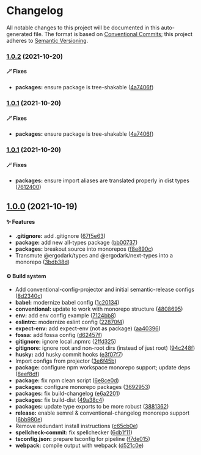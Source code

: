 # Changelog

All notable changes to this project will be documented in this auto-generated
file. The format is based on [Conventional Commits][32]; this project adheres to
[Semantic Versioning][33].

### [1.0.2][34] (2021-10-20)

#### 🪄 Fixes

- **packages:** ensure package is tree-shakable ([4a7406f][2])

### [1.0.1][1] (2021-10-20)

#### 🪄 Fixes

- **packages:** ensure package is tree-shakable ([4a7406f][2])

### [1.0.1][3] (2021-10-20)

#### 🪄 Fixes

- **packages:** ensure import aliases are translated properly in dist types
  ([7612400][4])

## [1.0.0][5] (2021-10-19)

#### ✨ Features

- **.gitignore:** add .gitignore ([67f5e63][6])
- **package:** add new all-types package ([bb00737][7])
- **packages:** breakout source into monorepos ([f8e890c][8])
- Transmute @ergodark/types and @ergodark/next-types into a monorepo
  ([3bdb38d][9])

#### ⚙️ Build system

- Add conventional-config-projector and initial semantic-release configs
  ([8d2340c][10])
- **babel:** modernize babel config ([1c20134][11])
- **conventional:** update to work with monorepo structure ([4808695][12])
- **env:** add env config example ([7124bb8][13])
- **eslintrc:** modernize eslint config ([22870f4][14])
- **expect-env:** add expect-env (not as package) ([aa40396][15])
- **fossa:** add fossa config ([d62457f][16])
- **gitignore:** ignore local .npmrc ([2ffd325][17])
- **gitignore:** ignore root and non-root dirs (instead of just root)
  ([94c248f][18])
- **husky:** add husky commit hooks ([e3f07f7][19])
- Import configs from projector ([3e6f45b][20])
- **package:** configure npm workspace monorepo support; update deps
  ([8eef8df][21])
- **package:** fix npm clean script ([6e8ce0d][22])
- **packages:** configure monorepo packages ([3692953][23])
- **packages:** fix build-changelog ([e6a2201][24])
- **packages:** fix build-dist ([49a38c4][25])
- **packages:** update type exports to be more robust ([3881362][26])
- **release:** enable semrel & conventional-changelog monorepo support
  ([6bb980e][27])
- Remove redundant install instructions ([c65cb0e][28])
- **spellcheck-commit:** fix spellchecker ([6db1f11][29])
- **tsconfig.json:** prepare tsconfig for pipeline ([f7de015][30])
- **webpack:** compile output with webpack ([d521c0e][31])

[1]:
  https://github.com/Xunnamius/typescript-utils/compare/next-types@1.0.1...next-types@1.0.1
[2]:
  https://github.com/Xunnamius/typescript-utils/commit/4a7406fb409130a8d600e74ef587d3faf9026b87
[3]:
  https://github.com/Xunnamius/typescript-utils/compare/next-types@1.0.0...next-types@1.0.1
[4]:
  https://github.com/Xunnamius/typescript-utils/commit/76124005a0af5a2af18d462353485c2a7a8d5bfd
[5]:
  https://github.com/Xunnamius/typescript-utils/compare/67f5e63863018babf847f4bbf21960b91eb1e7b8...next-types@1.0.0
[6]:
  https://github.com/Xunnamius/typescript-utils/commit/67f5e63863018babf847f4bbf21960b91eb1e7b8
[7]:
  https://github.com/Xunnamius/typescript-utils/commit/bb00737a6b11e041836bb85f30ceadd8196cc1b6
[8]:
  https://github.com/Xunnamius/typescript-utils/commit/f8e890cb7b60726f9fb416653cb81a43dfb98e54
[9]:
  https://github.com/Xunnamius/typescript-utils/commit/3bdb38d8bd7979b8b9dbb8f2639aa1349468d660
[10]:
  https://github.com/Xunnamius/typescript-utils/commit/8d2340c4bc9af4282fe7e78679ad296bedd15f65
[11]:
  https://github.com/Xunnamius/typescript-utils/commit/1c201343df5d01a95cae187b0c3b496c7678adf3
[12]:
  https://github.com/Xunnamius/typescript-utils/commit/48086952bb3570b03812e3eb8f607a3ca27d4229
[13]:
  https://github.com/Xunnamius/typescript-utils/commit/7124bb819c6f6aeac861ff88c054edd470f04c45
[14]:
  https://github.com/Xunnamius/typescript-utils/commit/22870f4c65ffd8eafeaacf201912951dc62abec0
[15]:
  https://github.com/Xunnamius/typescript-utils/commit/aa40396f4cda8ec6b983e2bf423fef95b0660cd5
[16]:
  https://github.com/Xunnamius/typescript-utils/commit/d62457f26654d6e275b3415675c535c4d014e13e
[17]:
  https://github.com/Xunnamius/typescript-utils/commit/2ffd325268043b775e67bb2e0a561c44d1e45e24
[18]:
  https://github.com/Xunnamius/typescript-utils/commit/94c248f245f753b98c44e5f72955735aa958b81c
[19]:
  https://github.com/Xunnamius/typescript-utils/commit/e3f07f73f7a39cc7d897a7507c793620afe6c006
[20]:
  https://github.com/Xunnamius/typescript-utils/commit/3e6f45b73b6af25af008c542bbb0bdc2a544d186
[21]:
  https://github.com/Xunnamius/typescript-utils/commit/8eef8df98bb7539d105b91b6d254b78f56ca6f86
[22]:
  https://github.com/Xunnamius/typescript-utils/commit/6e8ce0d0a945a5ff4c65c9400df387b51197af11
[23]:
  https://github.com/Xunnamius/typescript-utils/commit/3692953ca8156babf7b1e7584e042bc09820bce6
[24]:
  https://github.com/Xunnamius/typescript-utils/commit/e6a2201cea079bf34e9c2ef8d7fed216ea7911ca
[25]:
  https://github.com/Xunnamius/typescript-utils/commit/49a38c4d83646afc588b29f6d2b8aeb12e679568
[26]:
  https://github.com/Xunnamius/typescript-utils/commit/38813620d45258fcbc9e774031bfe9ed0510eef8
[27]:
  https://github.com/Xunnamius/typescript-utils/commit/6bb980e31f1a73ff3261e67c4337c5ca9572cb85
[28]:
  https://github.com/Xunnamius/typescript-utils/commit/c65cb0e7604b52f7484ed3399a37dbac3a9b2e8f
[29]:
  https://github.com/Xunnamius/typescript-utils/commit/6db1f11391d869949f480d367d3312eddc3c5eb7
[30]:
  https://github.com/Xunnamius/typescript-utils/commit/f7de015b99cd4c0156f3187e53b9eb06a5985721
[31]:
  https://github.com/Xunnamius/typescript-utils/commit/d521c0ee45d86580f95528f987c8e92077b64e8f
[32]: https://conventionalcommits.org
[33]: https://semver.org
[34]:
  https://github.com/Xunnamius/typescript-utils/compare/next-types@1.0.1...next-types@1.0.2
